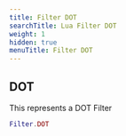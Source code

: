 ```yaml
---
title: Filter DOT
searchTitle: Lua Filter DOT
weight: 1
hidden: true
menuTitle: Filter DOT
---
```

## DOT

This represents a DOT Filter
```lua
Filter.DOT
```